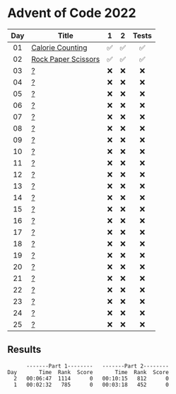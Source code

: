 # Advent of Code 2022

| Day | Title                                                      |         1          |         2          |       Tests        |
| :-: | ---------------------------------------------------------- | :----------------: | :----------------: | :----------------: |
| 01  | [Calorie Counting](https://adventofcode.com/2022/day/1)    | :white_check_mark: | :white_check_mark: | :white_check_mark: |
| 02  | [Rock Paper Scissors](https://adventofcode.com/2022/day/2) | :white_check_mark: | :white_check_mark: | :white_check_mark: |
| 03  | [?](https://adventofcode.com/2022/day/3)                   |        :x:         |        :x:         |        :x:         |
| 04  | [?](https://adventofcode.com/2022/day/4)                   |        :x:         |        :x:         |        :x:         |
| 05  | [?](https://adventofcode.com/2022/day/5)                   |        :x:         |        :x:         |        :x:         |
| 06  | [?](https://adventofcode.com/2022/day/6)                   |        :x:         |        :x:         |        :x:         |
| 07  | [?](https://adventofcode.com/2022/day/7)                   |        :x:         |        :x:         |        :x:         |
| 08  | [?](https://adventofcode.com/2022/day/8)                   |        :x:         |        :x:         |        :x:         |
| 09  | [?](https://adventofcode.com/2022/day/9)                   |        :x:         |        :x:         |        :x:         |
| 10  | [?](https://adventofcode.com/2022/day/10)                  |        :x:         |        :x:         |        :x:         |
| 11  | [?](https://adventofcode.com/2022/day/11)                  |        :x:         |        :x:         |        :x:         |
| 12  | [?](https://adventofcode.com/2022/day/12)                  |        :x:         |        :x:         |        :x:         |
| 13  | [?](https://adventofcode.com/2022/day/13)                  |        :x:         |        :x:         |        :x:         |
| 14  | [?](https://adventofcode.com/2022/day/14)                  |        :x:         |        :x:         |        :x:         |
| 15  | [?](https://adventofcode.com/2022/day/15)                  |        :x:         |        :x:         |        :x:         |
| 16  | [?](https://adventofcode.com/2022/day/16)                  |        :x:         |        :x:         |        :x:         |
| 17  | [?](https://adventofcode.com/2022/day/17)                  |        :x:         |        :x:         |        :x:         |
| 18  | [?](https://adventofcode.com/2022/day/18)                  |        :x:         |        :x:         |        :x:         |
| 19  | [?](https://adventofcode.com/2022/day/19)                  |        :x:         |        :x:         |        :x:         |
| 20  | [?](https://adventofcode.com/2022/day/20)                  |        :x:         |        :x:         |        :x:         |
| 21  | [?](https://adventofcode.com/2022/day/21)                  |        :x:         |        :x:         |        :x:         |
| 22  | [?](https://adventofcode.com/2022/day/22)                  |        :x:         |        :x:         |        :x:         |
| 23  | [?](https://adventofcode.com/2022/day/23)                  |        :x:         |        :x:         |        :x:         |
| 24  | [?](https://adventofcode.com/2022/day/24)                  |        :x:         |        :x:         |        :x:         |
| 25  | [?](https://adventofcode.com/2022/day/25)                  |        :x:         |        :x:         |        :x:         |

## Results

```text
      -------Part 1--------   -------Part 2--------
Day       Time  Rank  Score       Time  Rank  Score
  2   00:06:47  1114      0   00:10:15   812      0
  1   00:02:32   785      0   00:03:18   452      0
```
